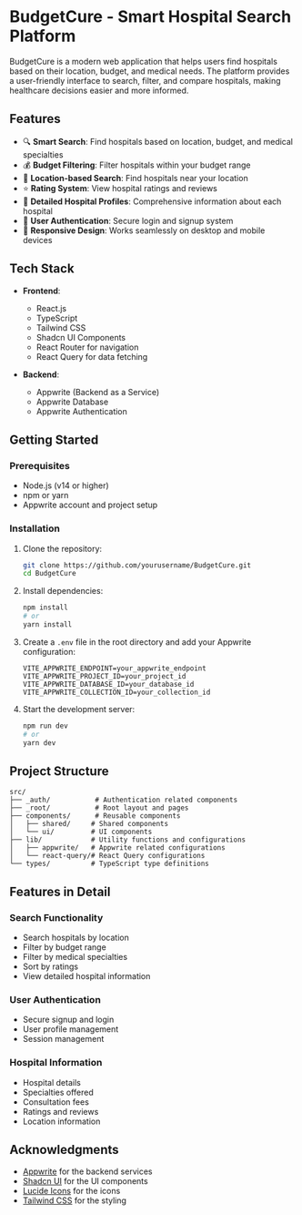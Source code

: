 # BudgetCure - Smart Hospital Search Platform

BudgetCure is a modern web application that helps users find hospitals based on their location, budget, and medical needs. The platform provides a user-friendly interface to search, filter, and compare hospitals, making healthcare decisions easier and more informed.

## Features

- 🔍 **Smart Search**: Find hospitals based on location, budget, and medical specialties
- 💰 **Budget Filtering**: Filter hospitals within your budget range
- 📍 **Location-based Search**: Find hospitals near your location
- ⭐ **Rating System**: View hospital ratings and reviews
- 🏥 **Detailed Hospital Profiles**: Comprehensive information about each hospital
- 🔐 **User Authentication**: Secure login and signup system
- 📱 **Responsive Design**: Works seamlessly on desktop and mobile devices

## Tech Stack

- **Frontend**:
  - React.js
  - TypeScript
  - Tailwind CSS
  - Shadcn UI Components
  - React Router for navigation
  - React Query for data fetching

- **Backend**:
  - Appwrite (Backend as a Service)
  - Appwrite Database
  - Appwrite Authentication

## Getting Started

### Prerequisites

- Node.js (v14 or higher)
- npm or yarn
- Appwrite account and project setup

### Installation

1. Clone the repository:
   ```bash
   git clone https://github.com/yourusername/BudgetCure.git
   cd BudgetCure
   ```

2. Install dependencies:
   ```bash
   npm install
   # or
   yarn install
   ```

3. Create a `.env` file in the root directory and add your Appwrite configuration:
   ```
   VITE_APPWRITE_ENDPOINT=your_appwrite_endpoint
   VITE_APPWRITE_PROJECT_ID=your_project_id
   VITE_APPWRITE_DATABASE_ID=your_database_id
   VITE_APPWRITE_COLLECTION_ID=your_collection_id
   ```

4. Start the development server:
   ```bash
   npm run dev
   # or
   yarn dev
   ```

## Project Structure

```
src/
├── _auth/           # Authentication related components
├── _root/           # Root layout and pages
├── components/      # Reusable components
│   ├── shared/     # Shared components
│   └── ui/         # UI components
├── lib/            # Utility functions and configurations
│   ├── appwrite/   # Appwrite related configurations
│   └── react-query/# React Query configurations
└── types/          # TypeScript type definitions
```

## Features in Detail

### Search Functionality
- Search hospitals by location
- Filter by budget range
- Filter by medical specialties
- Sort by ratings
- View detailed hospital information

### User Authentication
- Secure signup and login
- User profile management
- Session management

### Hospital Information
- Hospital details
- Specialties offered
- Consultation fees
- Ratings and reviews
- Location information

## Acknowledgments

- [Appwrite](https://appwrite.io/) for the backend services
- [Shadcn UI](https://ui.shadcn.com/) for the UI components
- [Lucide Icons](https://lucide.dev/) for the icons
- [Tailwind CSS](https://tailwindcss.com/) for the styling


